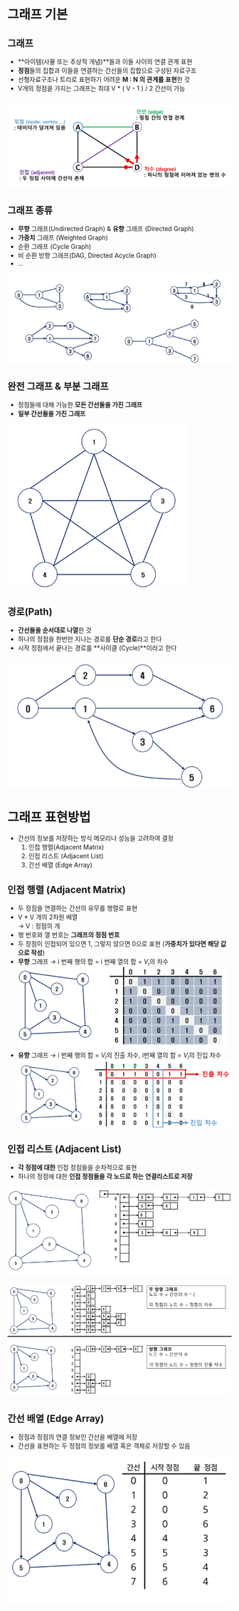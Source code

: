 # 그래프 기본

## 그래프

- **아이템(사물 또는 추상적 개념)**들과 이들 사이의 연결 관계 표현
- **정점**들의 집합과 이들을 연결하는 간선들의 집합으로 구성된 자료구조
- 선형자료구조나 트리로 표현하기 어려운 **M : N 의 관계를 표현**한 것
- V개의 정점을 가지는 그래프는 최대 V \* ( V - 1 ) / 2 간선이 가능

![189.png](img/189.png)

## 그래프 종류

- **무향** 그래프(Undirected Graph) & **유향** 그래프 (Directed Graph)
- **가중치** 그래프 (Weighted Graph)
- 순환 그래프 (Cycle Graph)
- 비 순환 방향 그래프(DAG, Directed Acycle Graph)
- …

![190.png](img/190.png)

## 완전 그래프 & 부분 그래프

- 정점들에 대해 가능한 **모든 간선들을 가진 그래프**
- **일부 간선들을 가진 그래프**

![191.png](img/191.png)

## 경로(Path)

- **간선들을 순서대로 나열**한 것
- 하나의 정점을 한번만 지나는 경로를 **단순 경로**라고 한다
- 시작 정점에서 끝나는 경로를 **사이클 (Cycle)**이라고 한다

![192.png](img/192.png)

# 그래프 표현방법

- 간선의 정보를 저장하는 방식 메모리나 성능을 고려하여 결정
  1. 인접 행렬(Adjacent Matrix)
  2. 인접 리스트 (Adjacent List)
  3. 간선 배열 (Edge Array)

## 인접 행렬 (Adjacent Matrix)

- 두 정점을 연결하는 간선의 유무를 행렬로 표현
- V \* V 개의 2차원 배열  
  → V : 정점의 개
- 행 번호와 열 번호는 **그래프의 정점 번호**
- 두 정점이 인접되어 있으면 1, 그렇지 않으면 0으로 표현 (**가중치가 있다면 해당 값으로 작성**)
- **무향** 그래프 → i 번째 행의 합 = i 번째 열의 합 = $V_i$의 차수
  ![193.png](img/193.png)
- **유향** 그래프 → i 번째 행의 합 = $V_i$의 진출 차수, i번째 열의 합 = $V_i$의 진입 차수
  ![194.png](img/194.png)

## 인접 리스트 (Adjacent List)

- **각 정점에 대한** 인접 정점들을 순차적으로 표현
- 하나의 정점에 대한 **인접 정점들을 각 노드로 하는 연결리스트로 저장**

![195.png](img/195.png)

![196.png](img/196.png)

## 간선 배열 (Edge Array)

- 정점과 정점의 연결 정보인 간선을 배열에 저장
- 간선을 표현하는 두 정점의 정보를 배열 혹은 객체로 저장할 수 있음

![197.png](img/197.png)

